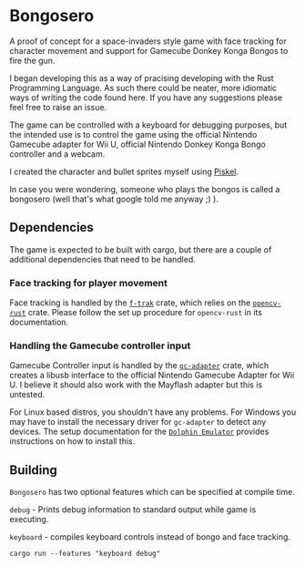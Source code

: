 # Bongosero

A proof of concept for a space-invaders style game with face tracking for character movement and support for Gamecube Donkey Konga Bongos to fire the gun.

I began developing this as a way of pracising developing with the Rust Programming Language. As such there could be neater, more idiomatic ways of writing the code found here. If you have any suggestions please feel free to raise an issue.

The game can be controlled with a keyboard for debugging purposes, but the intended use is to control the game using the official Nintendo Gamecube adapter for Wii U, official Nintendo Donkey Konga Bongo controller and a webcam.

I created the character and bullet sprites myself using <a href="https://www.piskelapp.com/">Piskel</a>.

In case you were wondering, someone who plays the bongos is called a bongosero (well that's what google told me anyway ;) ).

## Dependencies
The game is expected to be built with cargo, but there are a couple of additional dependencies that need to be handled.

### Face tracking for player movement
Face tracking is handled by the [`f-trak`](https://github.com/Payne325/f-trak) crate, which relies on the [`opencv-rust`](https://github.com/twistedfall/opencv-rust) crate. Please follow the set up procedure for `opencv-rust` in its documentation.

### Handling the Gamecube controller input
Gamecube Controller input is handled by the [`gc-adapter`](https://github.com/jam1garner/gc-adapter) crate, which creates a libusb interface to the official Nintendo Gamecube Adapter for Wii U. I believe it should also work with the Mayflash adapter but this is untested.

For Linux based distros, you shouldn't have any problems.
For Windows you may have to install the necessary driver for `gc-adapter` to detect any devices. The setup documentation for the [`Dolphin Emulator`](https://dolphin-emu.org/docs/guides/how-use-official-gc-controller-adapter-wii-u/#Windows) provides instructions on how to install this.  

## Building

`Bongosero` has two optional features which can be specified at compile time.

`debug` - Prints debug information to standard output while game is executing.

`keyboard` - compiles keyboard controls instead of bongo and face tracking.

```
cargo run --features "keyboard debug"
```
